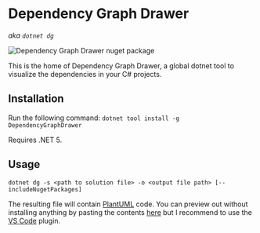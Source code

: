 # Dependency Graph Drawer
_aka `dotnet dg`_

![Dependency Graph Drawer nuget package](https://img.shields.io/nuget/v/DependencyGraphDrawer)

This is the home of Dependency Graph Drawer, a global dotnet tool to visualize the dependencies in your C# projects.

## Installation

Run the following command: `dotnet tool install -g DependencyGraphDrawer`

Requires .NET 5.

## Usage

`dotnet dg -s <path to solution file> -o <output file path> [--includeNugetPackages]`

The resulting file will contain [PlantUML](https://plantuml.com/) code. You can preview out without installing anything by pasting the contents [here](http://www.plantuml.com/plantuml/uml/) but I recommend to use the [VS Code](https://marketplace.visualstudio.com/items?itemName=jebbs.plantuml) plugin.
